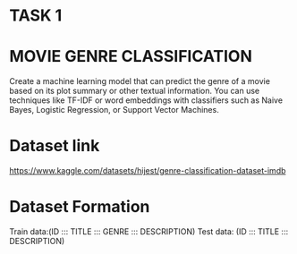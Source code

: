 # TASK 1
# MOVIE GENRE CLASSIFICATION
Create a machine learning model that can predict the genre of a
movie based on its plot summary or other textual information. You
can use techniques like TF-IDF or word embeddings with classifiers
such as Naive Bayes, Logistic Regression, or Support Vector
Machines.
# Dataset link 
https://www.kaggle.com/datasets/hijest/genre-classification-dataset-imdb
# Dataset Formation
Train data:(ID ::: TITLE ::: GENRE ::: DESCRIPTION)
Test data: (ID ::: TITLE ::: DESCRIPTION)


